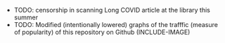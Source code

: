 * TODO: censorship in scanning Long COVID article at the library 
        this summer 
* TODO: Modified (intentionally lowered) graphs of the trafffic 
        (measure of popularity) of this repository on Github 
        (INCLUDE-IMAGE)